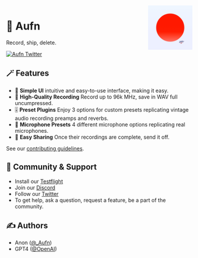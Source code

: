 <img src="https://github.com/stevesarmiento/Aufn/blob/main/Aufn/Assets.xcassets/AppIcon.appiconset/AppIcon.png" alt="Aufn Logo" align="right" width="120" />

# 🔴 Aufn
Record, ship, delete.

<div align="left">
    <a href="https://twitter.com/_Aufn">
        <img src="https://img.shields.io/twitter/follow/Light_Wallet?label=Light_Wallet&style=flat&logo=twitter&color=1DA1F2" alt="Aufn Twitter">
    </a>
</div>

## 🪄 Features

- 🫰 **Simple UI** intuitive and easy-to-use interface, making it easy.
- 💾 **High-Quality Recording** Record up to 96k MHz, save in WAV full uncumpressed.
- 🎚️ **Preset Plugins** Enjoy 3 options for custom presets replicating vintage audio recording preamps and reverbs.
- 🎤 **Microphone Presets** 4 different microphone options replicating real microphones.
- 📱 **Easy Sharing** Once their recordings are complete, send it off.

See our [contributing guidelines](./CONTRIBUTING.md).

## 🥰 Community & Support

- Install our [Testflight](#)
- Join our [Discord](https://discord.gg/zurrdC46sQ)
- Follow our [Twitter](http://twitter.com/_Aufn)
- To get help, ask a question, request a feature, be a part of the community. 

## ✍️ Authors

- Anon ([@_Aufn](https://twitter.com/_Aufn))
- GPT4 ([@OpenAI](https://twitter.com/OpenAI))
